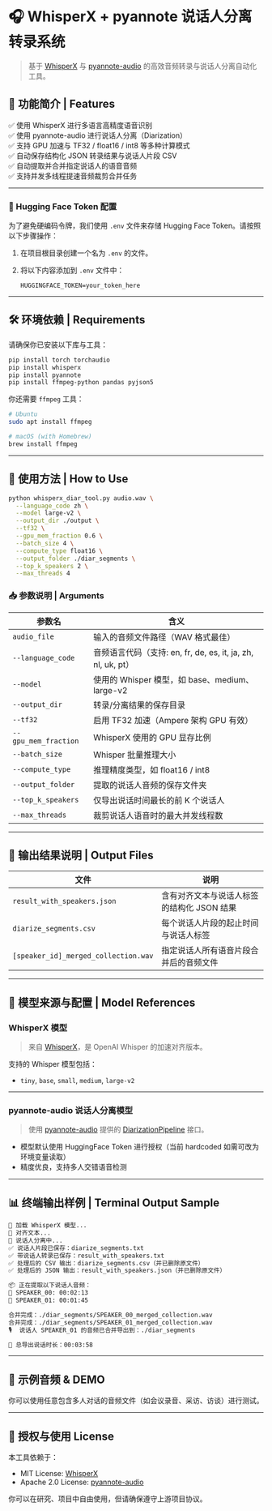 # 🎧 WhisperX + pyannote 说话人分离转录系统

> 基于 [WhisperX](https://github.com/m-bain/whisperX) 与 [pyannote-audio](https://github.com/pyannote/pyannote-audio) 的高效音频转录与说话人分离自动化工具。

## 🧠 功能简介 | Features

✅ 使用 WhisperX 进行多语言高精度语音识别  
✅ 使用 pyannote-audio 进行说话人分离（Diarization）  
✅ 支持 GPU 加速与 TF32 / float16 / int8 等多种计算模式  
✅ 自动保存结构化 JSON 转录结果与说话人片段 CSV  
✅ 自动提取并合并指定说话人的语音音频  
✅ 支持并发多线程提速音频裁剪合并任务  

---

### 🔑 Hugging Face Token 配置

为了避免硬编码令牌，我们使用 `.env` 文件来存储 Hugging Face Token。请按照以下步骤操作：

1. 在项目根目录创建一个名为 `.env` 的文件。
2. 将以下内容添加到 `.env` 文件中：

   ```env
   HUGGINGFACE_TOKEN=your_token_here
   ```
---

## 🛠️ 环境依赖 | Requirements

请确保你已安装以下库与工具：

```bash
pip install torch torchaudio
pip install whisperx
pip install pyannote
pip install ffmpeg-python pandas pyjson5
```

你还需要 `ffmpeg` 工具：

```bash
# Ubuntu
sudo apt install ffmpeg

# macOS (with Homebrew)
brew install ffmpeg
```

---

## 🚀 使用方法 | How to Use

```bash
python whisperx_diar_tool.py audio.wav \
  --language_code zh \
  --model large-v2 \
  --output_dir ./output \
  --tf32 \
  --gpu_mem_fraction 0.6 \
  --batch_size 4 \
  --compute_type float16 \
  --output_folder ./diar_segments \
  --top_k_speakers 2 \
  --max_threads 4
```

### 📥 参数说明 | Arguments

| 参数名 | 含义 |
|--------|------|
| `audio_file` | 输入的音频文件路径（WAV 格式最佳） |
| `--language_code` | 音频语言代码（支持: en, fr, de, es, it, ja, zh, nl, uk, pt）|
| `--model` | 使用的 Whisper 模型，如 base、medium、large-v2 |
| `--output_dir` | 转录/分离结果的保存目录 |
| `--tf32` | 启用 TF32 加速（Ampere 架构 GPU 有效） |
| `--gpu_mem_fraction` | WhisperX 使用的 GPU 显存比例 |
| `--batch_size` | Whisper 批量推理大小 |
| `--compute_type` | 推理精度类型，如 float16 / int8 |
| `--output_folder` | 提取的说话人音频的保存文件夹 |
| `--top_k_speakers` | 仅导出说话时间最长的前 K 个说话人 |
| `--max_threads` | 裁剪说话人语音时的最大并发线程数 |

---

## 📂 输出结果说明 | Output Files

| 文件 | 说明 |
|------|------|
| `result_with_speakers.json` | 含有对齐文本与说话人标签的结构化 JSON 结果 |
| `diarize_segments.csv` | 每个说话人片段的起止时间与说话人标签 |
| `[speaker_id]_merged_collection.wav` | 指定说话人所有语音片段合并后的音频文件 |

---

## 🔧 模型来源与配置 | Model References

### WhisperX 模型
> 来自 [WhisperX](https://github.com/m-bain/whisperX)，是 OpenAI Whisper 的加速对齐版本。

支持的 Whisper 模型包括：

- `tiny`, `base`, `small`, `medium`, `large-v2`

---

### pyannote-audio 说话人分离模型

> 使用 [pyannote-audio](https://github.com/pyannote/pyannote-audio) 提供的 [DiarizationPipeline](https://github.com/pyannote/pyannote-audio#speaker-diarization) 接口。

- 模型默认使用 HuggingFace Token 进行授权（当前 hardcoded 如需可改为环境变量读取）
- 精度优良，支持多人交错语音检测

---

## 📊 终端输出样例 | Terminal Output Sample

```bash
🔁 加载 WhisperX 模型...
🔁 对齐文本...
🔁 说话人分离中...
✅ 说话人片段已保存：diarize_segments.txt
✅ 带说话人转录已保存：result_with_speakers.txt
✅ 处理后的 CSV 输出：diarize_segments.csv（并已删除原文件）
✅ 处理后的 JSON 输出：result_with_speakers.json（并已删除原文件）

📦 正在提取以下说话人音频：
👤 SPEAKER_00: 00:02:13
👤 SPEAKER_01: 00:01:45

合并完成：./diar_segments/SPEAKER_00_merged_collection.wav
合并完成：./diar_segments/SPEAKER_01_merged_collection.wav
🎙️  说话人 SPEAKER_01 的音频已合并导出到：./diar_segments

🧮 总导出说话时长：00:03:58
```

---

## 🧪 示例音频 & DEMO

你可以使用任意包含多人对话的音频文件（如会议录音、采访、访谈）进行测试。

---

## 🔐 授权与使用 License

本工具依赖于：

- MIT License: [WhisperX](https://github.com/m-bain/whisperX)
- Apache 2.0 License: [pyannote-audio](https://github.com/pyannote/pyannote-audio)

你可以在研究、项目中自由使用，但请确保遵守上游项目协议。
